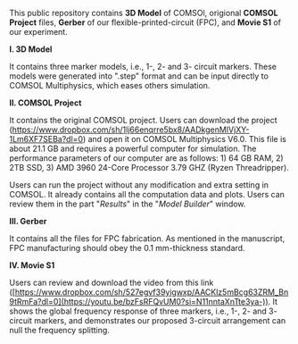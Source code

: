 This public repository contains **3D Model** of COMSOl, origional **COMSOL Project** files, **Gerber** of our flexible-printed-circuit (FPC), and **Movie S1** of our experiment.

**I. 3D Model**

It contains three marker models, i.e., 1-, 2- and 3- circuit markers. These models were generated into ".step" format and can be input directly to COMSOL Multiphysics, which eases others simulation.

**II. COMSOL Project**

It contains the original COMSOL project. Users can download the project (https://www.dropbox.com/sh/1lj66enqrre5bx8/AADkgenMIVjXY-1Lm6XF7SEBa?dl=0) and open it on COMSOL Multiphysics V6.0. This file is about 21.1 GB and requires a powerful computer for simulation. The performance parameters of our computer are as follows: 1) 64 GB RAM, 2) 2TB SSD, 3) AMD 3960 24-Core Processor 3.79 GHZ (Ryzen Threadripper).

Users can run the project without any modification and extra setting in COMSOL. It already contains all the computation data and plots. Users can review them in the part "*Results*" in the "*Model Builder*" window.

**III. Gerber**

It contains all the files for FPC fabrication. As mentioned in the manuscript, FPC manufacturing should obey the 0.1 mm-thickness standard. 

**IV. Movie S1**

Users can review and download the video from this link ([https://www.dropbox.com/sh/527egvf39yigwxp/AACKlz5mBcg63ZRM_Bn9tRmFa?dl=0](https://youtu.be/bzFsRFQvUM0?si=N11nntaXnTte3ya-)). It shows the global frequency response of three markers, i.e., 1-, 2- and 3- circuit markers, and demonstrates our proposed 3-circuit arrangement can null the frequency splitting.
